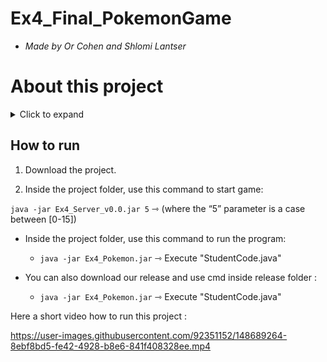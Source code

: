 # Ex4_Final_PokemonGame

  * *Made by Or Cohen and Shlomi Lantser*

# About this project
<details>
  <summary>Click to expand</summary>
In this project we need to implement a Pokemon game, which runs on a given external server.
The score is determined by the efficiency of the algorithm by catching as many Pokemons as possible at the given time for us at each stage.
We use a project we've already created to use search and GUI algorithms.

Our main challenge was to satisfy the consumer request. The ultimate goal of the project is to run the game and get the best score that can be given to the customer, plus a GUI that can be used conveniently and clearly.
</details>

## How to run

1. Download the project.

2. Inside the project folder, use this command to start game:
 
 ``` java -jar Ex4_Server_v0.0.jar 5 ``` ⇾ (where the “5” parameter is a case between [0-15])

-  Inside the project folder, use this command to run the program:

   - ``` java -jar Ex4_Pokemon.jar ``` ⇾ Execute "StudentCode.java"

-  You can also download our release and use cmd inside release folder :
 
   - ``` java -jar Ex4_Pokemon.jar ``` ⇾ Execute "StudentCode.java"


Here a short video how to run this project :


https://user-images.githubusercontent.com/92351152/148689264-8ebf8bd5-fe42-4928-b8e6-841f408328ee.mp4


